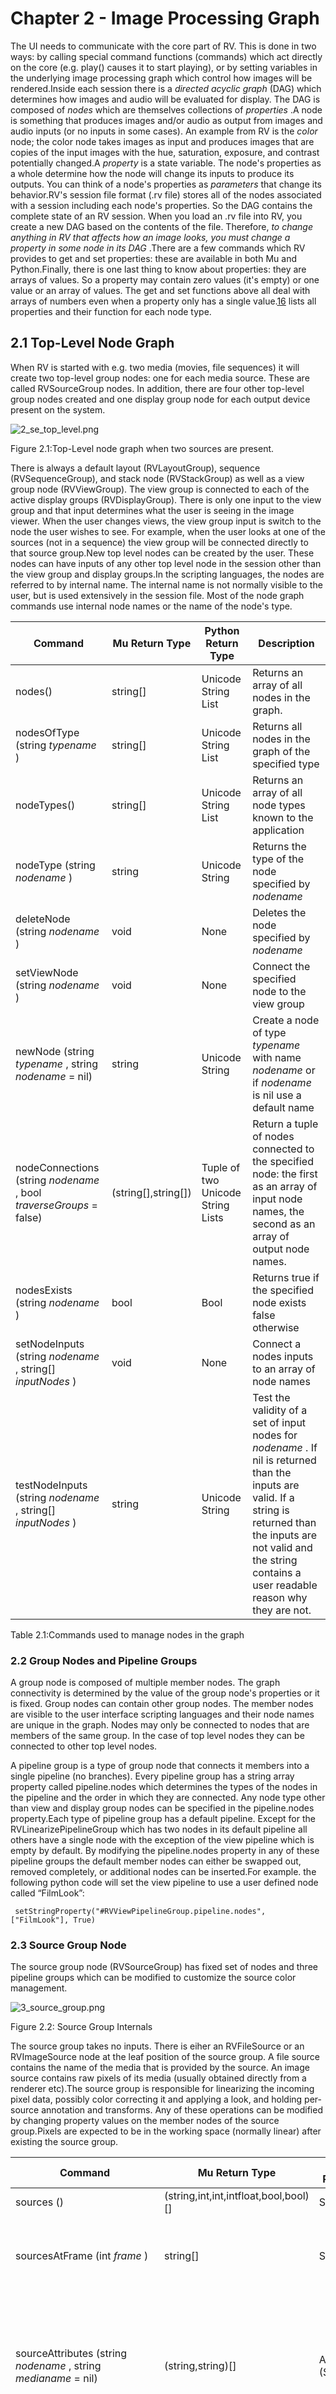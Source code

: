 # Chapter 2 - Image Processing Graph

The UI needs to communicate with the core part of RV. This is done in two ways: by calling special command functions (commands) which act directly on the core (e.g. play() causes it to start playing), or by setting variables in the underlying image processing graph which control how images will be rendered.Inside each session there is a *directed acyclic graph* (DAG) which determines how images and audio will be evaluated for display. The DAG is composed of *nodes* which are themselves collections of *properties* .A node is something that produces images and/or audio as output from images and audio inputs (or no inputs in some cases). An example from RV is the *color* node; the color node takes images as input and produces images that are copies of the input images with the hue, saturation, exposure, and contrast potentially changed.A *property* is a state variable. The node's properties as a whole determine how the node will change its inputs to produce its outputs. You can think of a node's properties as *parameters* that change its behavior.RV's session file format (.rv file) stores all of the nodes associated with a session including each node's properties. So the DAG contains the complete state of an RV session. When you load an .rv file into RV, you create a new DAG based on the contents of the file. Therefore, *to change anything in RV that affects how an image looks, you must change a property in some node in its DAG* .There are a few commands which RV provides to get and set properties: these are available in both Mu and Python.Finally, there is one last thing to know about properties: they are arrays of values. So a property may contain zero values (it's empty) or one value or an array of values. The get and set functions above all deal with arrays of numbers even when a property only has a single value.[16](rv-reference-manual-chapter-sixteen.md#chapter-16-node-reference) lists all properties and their function for each node type.

## 2.1 Top-Level Node Graph

When RV is started with e.g. two media (movies, file sequences) it will create two top-level group nodes: one for each media source. These are called RVSourceGroup nodes. In addition, there are four other top-level group nodes created and one display group node for each output device present on the system.

![2_se_top_level.png](../../images/rv-reference-manual-2-rv-cxx-se-rv4-top-level-01.png)

Figure 2.1:Top-Level node graph when two sources are present.

There is always a default layout (RVLayoutGroup), sequence (RVSequenceGroup), and stack node (RVStackGroup) as well as a view group node (RVViewGroup). The view group is connected to each of the active display groups (RVDisplayGroup). There is only one input to the view group and that input determines what the user is seeing in the image viewer. When the user changes views, the view group input is switch to the node the user wishes to see. For example, when the user looks at one of the sources (not in a sequence) the view group will be connected directly to that source group.New top level nodes can be created by the user. These nodes can have inputs of any other top level node in the session other than the view group and display groups.In the scripting languages, the nodes are referred to by internal name. The internal name is not normally visible to the user, but is used extensively in the session file. Most of the node graph commands use internal node names or the name of the node's type.

| Command | Mu Return Type | Python Return Type | Description |
| --- | --- | --- | --- |
| nodes() | string[] | Unicode String List | Returns an array of all nodes in the graph. |
| nodesOfType (string *typename* ) | string[] | Unicode String List | Returns all nodes in the graph of the specified type |
| nodeTypes() | string[] | Unicode String List | Returns an array of all node types known to the application |
| nodeType (string *nodename* ) | string | Unicode String | Returns the type of the node specified by *nodename* |
| deleteNode (string *nodename* ) | void | None | Deletes the node specified by *nodename* |
| setViewNode (string *nodename* ) | void | None | Connect the specified node to the view group |
| newNode (string *typename* , string *nodename* = nil) | string | Unicode String | Create a node of type *typename* with name *nodename* or if *nodename* is nil use a default name |
| nodeConnections (string *nodename* , bool *traverseGroups* = false) | (string[],string[]) | Tuple of two Unicode String Lists | Return a tuple of nodes connected to the specified node: the first as an array of input node names, the second as an array of output node names. |
| nodesExists (string *nodename* ) | bool | Bool | Returns true if the specified node exists false otherwise |
| setNodeInputs (string *nodename* , string[] *inputNodes* ) | void | None | Connect a nodes inputs to an array of node names |
| testNodeInputs (string *nodename* , string[] *inputNodes* ) | string | Unicode String | Test the validity of a set of input nodes for *nodename* . If nil is returned than the inputs are valid. If a string is returned than the inputs are not valid and the string contains a user readable reason why they are not. |

Table 2.1:Commands used to manage nodes in the graph

### 2.2 Group Nodes and Pipeline Groups

A group node is composed of multiple member nodes. The graph connectivity is determined by the value of the group node's properties or it is fixed. Group nodes can contain other group nodes. The member nodes are visible to the user interface scripting languages and their node names are unique in the graph. Nodes may only be connected to nodes that are members of the same group. In the case of top level nodes they can be connected to other top level nodes.

A pipeline group is a type of group node that connects it members into a single pipeline (no branches). Every pipeline group has a string array property called pipeline.nodes which determines the types of the nodes in the pipeline and the order in which they are connected. Any node type other than view and display group nodes can be specified in the pipeline.nodes property.Each type of pipeline group has a default pipeline. Except for the RVLinearizePipelineGroup which has two nodes in its default pipeline all others have a single node with the exception of the view pipeline which is empty by default. By modifying the pipeline.nodes property in any of these pipeline groups the default member nodes can either be swapped out, removed completely, or additional nodes can be inserted.For example. the following python code will set the view pipeline to use a user defined node called “FilmLook”:

```
 setStringProperty("#RVViewPipelineGroup.pipeline.nodes", ["FilmLook"], True) 
```

### 2.3 Source Group Node

The source group node (RVSourceGroup) has fixed set of nodes and three pipeline groups which can be modified to customize the source color management.

![3_source_group.png](../../images/rv-reference-manual-3-rv-cxx-rv4-source-group-02.png)

Figure 2.2: Source Group Internals

The source group takes no inputs. There is eiher an RVFileSource or an RVImageSource node at the leaf position of the source group. A file source contains the name of the media that is provided by the source. An image source contains raw pixels of its media (usually obtained directly from a renderer etc).The source group is responsible for linearizing the incoming pixel data, possibly color correcting it and applying a look, and holding per-source annotation and transforms. Any of these operations can be modified by changing property values on the member nodes of the source group.Pixels are expected to be in the working space (normally linear) after existing the source group.

| Command | Mu Return Type | Python Return Type | Description |
| --- | --- | --- | --- |
| sources () | (string,int,int,intfloat,bool,bool)[] | Same | Returns an array of media info for all loaded media. |
| sourcesAtFrame (int *frame* ) | string[] | String Array | Returns array of source node names (RVFileSource and/or RVImageSource). This is equivalent to nodesOfType(“RVSource”) |
| sourceAttributes (string *nodename* , string *medianame* = nil) | (string,string)[] | Array of (String,String) | Returns an array of image attribute name/value pairs at the current frame. The sourceName can be the node name or the source path as returned by PixelImageInfo, etc. The optional media argument can be used to constraint the attributes to that media only. |
| sourceMediaInfo (string *nodename* , string *medianame* = nil) | SourceMediaInfo | Dictionary | Returns a SourceMediaInfo structure for the given source and optional media. The SourceMediaInfo supplies geometric and timing information about the image and sequence |
| sourceDisplayChannelNames (string *nodename* ) | string[] | String Array | Returns the names of channels in a source which are mapped to the display RGBA channels |
| addSource (string *filename* , string tag = nil) | void | None | Creates a new source group with the specified media |
| addSource (string[] *filename* s, string tag = nil) | void | None | Creates a new source group with the specified media |
| addSourceBegin() | void | None | Optional call providing a fast add source mechanism when adding multiple sources which postpones connecting the added sources to the default views' inputs until after the corresponding addSourceEnd() is called. The way to enable this optimization is to call addSourceBegin() first, followed by a bunch of addSource() calls, and then end with addSourceEnd(). |
| addSourceEnd() | void | None | Optional call providing a fast add source mechanism when adding multiple sources which postpones connecting the added sources to the default views' inputs until after the corresponding addSourceEnd() is called. The way to enable this optimization is to call addSourceBegin() first, followed by a bunch of addSource() calls, and then end with addSourceEnd(). |
| addSources(string[] sources, string tag = “”, bool processOpts = false, bool merge = false) | void | None | Add a new source group to the session (see addSource). This function adds the requested sources asynchronously. In addition to the "incoming-source-path" and "new-source" events generated for each source. A "before-progressive-loading" and "after-progressive-loading" event pair will be generated at the appropriate times. An optional tag can be provided which is passed to the generated internal events. The tag can indicate the context in which the addSource() call is occurring (e.g. drag, drop, etc). The optional processOpts argument can be set to true if there are 'option' states like -play, that should be processed after the loading is complete.Note that sources can be single movies/sequences or you can use the "[]" notation from the command line to specify multiple files for the source, like stereo layers, or additional audio files. Per-source command-line flags can also be used here, but the flags should be marked by a "+" rather than a "-". Also note that each argument is a separate element of the input string array.  <br> For example a single stereo source might look like string[] {"[", "left.mov", "right.mov", "+rs", "1001", "]" } |
| addSourceVerbose (string *filename* [], string tag = nil) | string | String | Creates a new source group with the specified media. Returns the name of the source node created. |
| addToSource (string *filename* , string tag = nil) | void | None | Adds media to an existing source group |
| addToSource (string[] *filename* s, string tag = nil) | void | None | Adds media to an existing source group |
| setSourceMedia (string *nodename* , string[] *filename* s, string tag = nil) | void | None | Replace all media in the given RVFileSource node with new media with optional tag |
| relocateSource (string *nodename* , string *oldfilename* s, string *newfilename* ) | void | None | Replace media (one) in the specified RVFilesSource source with new media |
| relocateSource (string *oldfilename* s, string *newfilename* ) | void | None | Replace media (one) in the current RVFilesSource source with new media |
| newImageSource (string *mediaName* , int *width* , int *height* , int *uncropWidth* , int *uncropHeight* , int *uncropX* , int *uncropY* , float *pixelAspect* , int *channels* , int *bitsPerChannel* , bool *floatingPoint* , int *startFrame* , int *endFrame* , float *fps* , string[] *layers* = nil, string[] *views* = nil ) | string | String | Create a new source group with an image source as the media. The name of the newly created image source node is returned. |
| sourceMedia (string *nodename* ) | (string,string[],string[]) | Same | Returns tuples describing media in nodename. This command only returns information about the primary media and is deprecated. Use sourceMediaInfo() instead. |

Table 2.2:Commands used to manage and create source groups

#### 2.3.1 Progressive Source Loading

If you need to, RV can load sources asynchronously, also known as progressive source loading. Progessive source loading is turned off by default.

**Use one of these methods to enable asynchronous source loading:**

- Set `setProgressiveSourceLoading = true`
- With the command line argument: `-progressiveSourceLoading 1`
- With the environment variable: `RV_PROGRESSIVE_SOURCE_LOADING`

> Note: `setProgressiveSourceLoading` affects the behaviour of the following scripting commands:
>
> - addSource()
> - addSources()
> - addSourceVerbose()
> - addSourcesVerbose()

When progressive source loading is disabled (default setting), the sources are loaded synchronously. This creates the sequence of events:

1. before-progressive-loading
1. source-group-complete media 1
1. source-group-complete media 2
1. after-progressive-loading

When progressive source loading is enabled, RV loads the sources asynchronously:

1. RV creates a movie placeholder in the graph called a movieProxie which has a default duration of 20 frames.
1. It dispatches the actual loading of the media as a work item to a pool of worker threads.
1. Once the media completes the loading operation, the movieProxie placeholder is replaced with the actual movie.

You can expect this sequence of events:

1. before-progressive-loading
1. before-progressive-proxy-loading
1. source-group-proxy-complete media_1
1. source-group-proxy-complete media_2
1. after-progressive-proxy-loading
1. source-group-complete media 1
1. source-group-complete media 2
1. after-progressive-loading

Enabling progressive source loading significantly increases the complexity of scripting. Consider the following example:

```python
rv.commands.addSource('/my/clip/1')
rv.commands.setFPS(60.00)
```

- With progressive source loading disabled (default setting), the script behaves as expected: the source is loaded with a frame rate set at 60 fps.

- With progressive source loading enabled, the script doesn't behave as expected. While the source is loaded asynchronously, the frame rate is set temporarily to 60 fps. It's only once the source is completely loaded that the frame rate is set to the source's native rate.

`progressiveSourceLoading` returns the loading state of the current progressive source.

#### 2.3.2 Deleting a Source

When you allocate a new source with `addSource()`, or one of its variants such as `addSourceVerbose()`, RV actually allocates a source group under the hood but only returns the RVFileSource node. Using `deleteNode()` on the returned RVFileSource node deletes the node but not the source group that was created.

To properly delete a source, you must delete its associated source group by using the following:

```py
rv.commands.deleteNode(rv.commands.nodeGroup(<loaded_node>))
```

If you prefer, you can instead clear all the sources from the current session with `rv.commands.clearSession()`.

### 2.4 View Group Node

The view group (RVViewGroup) is responsible for viewing transforms and is the final destination for audio in most cases. The view group is also responsible for rendering any audio waveform visualization.Changing the view in RV is equivalent to changing the input of the view group. There is only one view group in an RV session.The view group contains a pipeline into which arbitrary nodes can be inserted for purposes of QC and visualization. By default, this pipeline is empty (it has no effect).

![4_view_group.png](../../images/rv-reference-manual-4-rv-cxx-e-rv4-view-group-03.png)

Figure 2.3:View Group Internals

| Command | Mu Return Type | Python Return Type | Description |
| --- | --- | --- | --- |
| setViewNode (string *nodename* ) | void | None | Connect the specified node to the view group |
| nextViewNode () | void | None | Switch to next view in the view history (if there is one) |
| prevViewNode () | void | None | Switch to next previous in the view history (if there is one) |

Table 2.3:High level commands used to change the view group inputs

### 2.5 Sequence Group Node

The sequence group node causes its inputs to be rendered one after another in time.The internal RVSequence node contains an EDL data structure which determines the order and possibly the frame ranges for its inputs. By default the EDL is automatically created by sequencing the inputs in order from the first to last with their full frame ranges. The automatic EDL function can be turned off in which case arbitrary EDL data can be set including cuts back to a single source multiple times.Each input to a sequence group has a unique sub-graph associated with it that includes an RVPaint node to hold annotation per input and an optional retime node to force all input media to the same FPS.

![5_sequence_group.png](../../images/rv-reference-manual-5-rv-cxx-rv4-sequence-group-04.png)

Figure 2.4:Sequence Group Internals

### 2.6 Stack Group Node

The stack group node displays its inputs on top of each other and can control a crop per input in order to allow pixels from lower layers to be seen under upper layers. Similar to a sequence group, the stack group contains an optional retime node per input in order to force all of the input FPS' to the same value.Unlike the sequence group, the stack group's paint node stores annotation after the stacking so it always appears on top of all images.

![6_stack_group.png](../../images/rv-reference-manual-6-rv-cxx-rv4-stack-group-05.png)

Figure 2.5:Stack Group Internals

### 2.7 Layout Group Node

The layout group is similar to a stack group, but instead of showing all of its inputs on top of one another, the inputs are transformed into a grid, row, column, or under control of the user (manually). Like the other group nodes, there is an optional retime node to force all inputs to a common FPS. Annotations on the layout group appear on top of all images regardless of their input order.

![7_layout_group.png](../../images/rv-reference-manual-7-rv-cxx-rv4-layout-group-06.png)

Figure 2.6:Layout Group Internals

### 2.8 Display Group Node

There is one display group for each video device accessible to RV. For example in the case of a dual monitor setup, there would be two display groups: one for each monitor. The display group has two functions: to prepare the working space pixels for display on the associated device and to set any stereo modes for that device.By default the display group's pipeline uses an RVDisplayColor node to provide the color correction. The user can use any node for that purpose instead or in addition to the existing RVDisplayColor. For example, when OpenColorIO is being used a DisplayOCIONode is used in place of the RVDisplayColor.For a given desktop setup with multiple monitors only one of the RVDisplayGroups is active at a time: the one corresponding to the monitor that RV's main window is on. In presentation mode, two RVDisplayGroups will be active: one for RV's main window and one for the presentation device. Each display group has properties which identify their associated device.Changes to a display group affect the color and stereo mode for the associated device only. In order to make a global color change that affects all devices, a node should be inserted into the view group's pipeline or earlier in the graph.

![8_display_group.png](../../images/rv-reference-manual-8-rv-cxx-rv4-display-group-07.png)

Figure 2.7:Display Group Internals

### 2.9 Addressing Properties

A full property name has three parts: the node name, the component name, and the property name. These are concatenated together with dots like *nodename.componentname.propertyname* . Each property has its own type which can be set and retrieved with one of the set or get functions. You must use the correct get or set function to access the property. For example, to set the display gamma, which is part of the \`\`display” node, you need to use setFloatProperty() like so in Mu:

```
 setFloatProperty("display.color.gamma", float[] {2.2, 2.2, 2.2}, true) 
```

or in Python:

```py
setFloatProperty("display.color.gamma",  [2.2, 2.2, 2.2], True) 
```

In this case the value is being set to 2.2.

![9_prop_inactive.png](../../images/rv-reference-manual-9-rv-cxx-rv4-prop-inactive-08.png)

Figure 2.8:Conceptual diagram of RV Image and Audio Processing Graph for a session with a single sequence of two sources. The default stack and layout are not included in this diagram, but would be present. <a id="rv-pipeline-small"></a>

In an RV session, some node names will vary per the source(s) being displayed and some will not. Figure [2.8](#rv-pipeline-small) shows a pipeline diagram for one possible configuration and indicates which are per-source (duplicated) and which are not.At any point in time, a subset of the graph is active. For example if you have three sources in a session and RV is in sequence mode, at any given frame only one source branch will be active. There is a second way to address nodes in RV: by their types. This is done by putting a hash (#) in front of the type name. Addressing by node type will affect all of the currently active nodes of the given type. For example, a property in the color node is exposure which can be addressed directly like this in Mu:

```
color.color.exposure 
```

or using the type name like this:

```
#RVColor.color.exposure 
```

When the “#” type name syntax is used, and you use one of the set or get functions on the property, only nodes that are currently active and which are the first reachable of the given type will be considered. So in this case, if we were to set the exposure using type-addressing:

```
setFloatProperty("#RVColor.color.exposure", float[] {2.0, 2.0, 2.0}, true) 
```

or in Python:

```py
setFloatProperty("#RVColor.color.exposure", [2.0, 2.0, 2.0], True) 
```

In sequence mode (i.e. the default case), only one RVColor node is usually active at a time (the one belonging to the source being viewed at the current frame). In stack mode, the RVColor nodes for all of the sources could be active. In that case, they will all have their exposure set. In the UI, properties are almost exclusively addressed in this manner so that making changes affects the currently visible sources only. See figure [2.9](#active-nodes-in-the-image-processing-graph) for a diagrammatic explanation.

![10_prop_active.png](../../images/rv-reference-manual-10-rv-cx-rv4-prop-active-09.png)

Figure 2.9: Active Nodes in the Image Processing Graph <a id="active-nodes-in-the-image-processing-graph"></a>

The active nodes are those nodes which contribute to the rendered view at any given frame. In this configuration, when the sequence is active, there is only one source branch active (the yellow nodes). By addressing properties using their node's type name, you can affect only active nodes with that type without needing search for the exact node(s).There is an additional shorthand using “@” in front of a type name:

```
@RVDisplayColor.color.brightness 
```

The above would affect only the first RVDisplayColor node it finds instead of all RVDisplayColor nodes of depth 1 like “#” does. This is useful with presentation mode for example because setting the brightness would be confined to the first RVDisplayColor node which would be the one associated with the presentation device. If “#” was used, all devices would have their brightness modified. The utility of the “@” syntax is limited compared to “#” so if you are unsure of which to use try “#” first.Chapter [16](rv-reference-manual-chapter-sixteen.md#chapter-16-node-reference) has all the details about each node type.

### 2.10 User Defined Properties

It's possible to add your own properties when creating an RV file from scratch or from the user interface code using the newProperty() function.Why would you want to do this? There are a few reasons to add a user defined property:

1. You wish to save something in a session file that was created interactively by the user.
1. You're generating session files from outside RV and you want to include additional information (e.g. production tracking, annotations) which you'd like to have available when RV plays the session file.

Some of the packages that come with RV show how to implement functionality for the above.

### 2.11 Getting Information From Images

RV's UI often needs to take actions that depend on the context. Usually the context is the current image being displayed. Table [2.4](#command-functions-for-querying-displayed-images) shows the most useful command functions for getting information about displayed images.

| Command | Description |
| --- | --- |
| sourceAtPixel | Given a point in the view, returns a structure with information about the source(s) underneath the point. |
| sourcesRendered | Returns information about all sources rendered in the current view (even those that may have been culled). |
| sourceLayers | Given the name of a source, returns the layers in the source. |
| sourceGeometry | Given the name of a source, returns the geometry (bounding box) of that source. |
| sourceMedia | Given the name of a source, returns the a list of its media files. |
| sourcePixelValue | Given the name of a source and a coordinate in the image, returns an RGBA pixel value at that coordinate. This function may convert chroma image pixels to Rec709 primary RGB in the process. |
| sourceAttributes | Given the name of a source and optionally the name a particular media file in the source, returns an array of tuples which contain attribute names and values. |
| sourceStructure | Given the name of a source and optionally the name a particular media file in the source, returns information about image size, bit depth, number of channels, underlying data type, and number of planes in the image. |
| sourceDisplayChannelNames | Given the name of a source, returns an array of channel names current being displayed. |

Table 2.4: Command Functions for Querying Displayed Images <a id="command-functions-for-querying-displayed-images"></a>

For example, when automating color management, the color space of the image or the origin of the image may be required to determine the best way to view the image (e.g., for a certain kind of DPX file you might want to use a particular display or file LUT). The color space is often stored as image attribute. In some cases, image attributes are misleading–for example, a well known 3D software package renders images with incorrect information about pixel aspect ratio—usually other information in the image attributes coupled with the file name and origin are enough to make a good guess.
